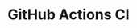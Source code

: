 # GitHub Actions CI



















































































































































































































































































































































































































































































































































































































































































